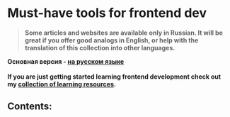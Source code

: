 # Must-have tools for frontend dev
> **Some articles and websites are available only in Russian. It will be great if you offer good analogs in English,
> or help with the translation of this collection into other languages.**

**Основная версия - [на русском языке](translations/russian.md)**<br><br>
**If you are just getting started learning frontend development check out my [collection of learning resources](learn.md).**

## Contents:
